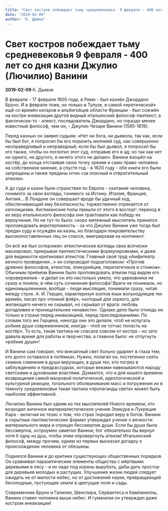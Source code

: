 ```yaml
---
title: "Свет костров побеждает тьму средневековья  9 февраля - 400 лет со дня казни Джулио (Лючилио) Ванини"
date: "2019-02-09"
author: "К. Дымов"
---
```


# Свет костров побеждает тьму средневековья  9 февраля - 400 лет со дня казни Джулио (Лючилио) Ванини

**2019-02-09** К. Дымов

В феврале - 17 февраля 1600 года, в Риме - был казнён Джордано Бруно. И в феврале тоже, но только в Тулузе, в самой «еретической» ещё со времён катаров и альбигойцев области Франции - был сожжён на костре инквизиции другой видный итальянский философ-пантеист, а фактически-то - атеист, последователь Джордано, но гораздо менее известный философ, чем он, - Джулио Чезаре Ванини (1585-1619).

Перед казнью он заявил судьям: «Нет ни бога, ни дьявола, так как, если бы был бог, я попросил бы его поразить молнией суд, как совершенно несправедливый и неправедный; если бы был дьявол, я попросил бы его также, чтобы он поглотил этот суд, отправив его в ад; но так как нет ни одного, ни другого, я ничего этого не делаю». Ванини взошёл на костёр, до конца отстаивая свою точку зрения и само право человека на собственное мнение, а спустя год - в 1620 году - обе книги его были запрещены и также преданы огню «за опасный и отвратительный атеизм».

А до суда и казни были странствия по Европе - скитания человека, гонимого за свои взгляды, гонимого за Истину. Италия, Франция, Англия... В Лондоне он совершает вроде бы удачный ход, обеспечивающий ему безопасность: торжественно отрекается от католицизма. Англиканские попы пришли от этого в восторг: переход в их веру итальянского философа они трактовали как победу их вероучения. Но не тут-то было: скоро мятежный мыслитель принялся проповедовать веротерпимость - за что Джулио Ванини уже тогда был предан суду и осуждён на казнь, но благодаря покровительству высокопоставленных лиц он спасся, эмигрировав на континент.

Он всё же был осторожен: атеистические взгляды свои всячески маскировал, прикрывая пантеистическими формулировками, и даже для видимости критиковал атеистов. Главный свой труд «Амфитеатр вечного провидения...» он сопроводил подзаголовком: «Против древних философов, атеистов, эпикурейцев, перипатетиков и стоиков». Обычным приёмом Ванини было проповедовать атеизм под видом его опровержения - и делал он это настолько умело, что церковники не сразу и поняли, в чём суть сочинения философа! Враги не понимали, но единомышленники, вообще - люди мыслящие, понимали сразу, читая между строк. А. И. Герцен, характеризуя эзопов язык вольнодумцев тех времён, писал про «тонкий флёр», «который для зоркого, для желающего ничего не скрывал, но скрывал от врага: любовь догадливее и проницательнее ненависти». Однако дело было отнюдь не только в страхе перед инквизицией, перед преследованиями. По словам того же Герцена, «иногда они это делали, чтоб не испугать робкие души современников; иногда - чтоб не тотчас попасть на костёр». То есть, такая тактика не спасала совсем от костра - но зато давала время для работы и творчества; а главное было: не отпугнуть «робкие души»!

И Ванини сам говорил, что внезапный свет больно ударяет в глаза тем, кто долго оставался в потёмках. Нужно, полагал он, постепенно сеять семена сомнения в души верующих, в души тех, кто погряз в заблуждениях и предрассудках, которые веками навязываются народу светскими и духовными властями. Думается, что и для нашего времени возвращения самой махровой политической, идеологической и культурной реакции, тотального оболванивания масс и погружения их в темноту средневековья такая тактика «пропаганды света» может быть наиболее эффективной.

Лючилио Ванини был одним из тех мыслителей Нового времени, кто возродил античное материалистическое учение Эпикура и Лукреция Кара - включая их тезис о том, что страх породил веру в богов. Ванини в скрытных пантеистических формах утверждал учение о вечности материального мира и отрицал бессмертие души. Если бы душа была бессмертна, остроумно заметил Ванини, бог обязательно бы вернул хотя б одну из душ, чтобы этим опровергнуть атеизм! Итальянский философ, между прочим, одним из первых высказал догадку о происхождении человека от обезьяны.

Поднялся Ванини и до критики существующих общественных порядков. Он сравнивал паразитические элементы общества с мёртвыми деревьями в лесу - и их надо под корень вырубать, дабы дать простор для деревьев молодых и растущих. Улучшения жизни людей следует ожидать не от милости небес, но от достижений науки, превращающей бесплодные, пустующие земли в цветущие поля и сады.

Современник Бруно и Галилея, Шекспира, Сервантеса и Кампанеллы, Ванини ставил человека выше небес. И гуманизм он утверждал даже костром инквизиции!